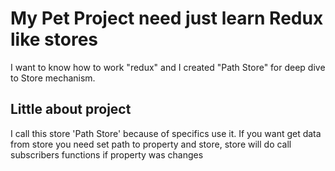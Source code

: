 # My Pet Project need just learn Redux like stores
I want to know how to work "redux" and I created "Path Store" for deep dive to Store mechanism.

## Little about project
I call this store 'Path Store' because of specifics use it. If you want get data from store you need set path to property and store, store will do call subscribers functions if property was changes 
